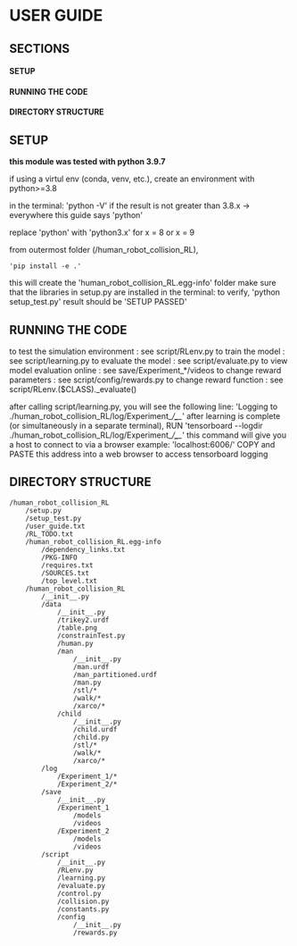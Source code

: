 # USER GUIDE

## SECTIONS
#### SETUP
#### RUNNING THE CODE
#### DIRECTORY STRUCTURE

## SETUP

**this module was tested with python 3.9.7**

if using a virtul env (conda, venv, etc.), create an environment with python>=3.8

in the terminal:
    'python -V'
if the result is not greater than 3.8.x -> everywhere this guide says 'python'

replace 'python' with 'python3.x' for x = 8 or x = 9

from outermost folder (/human_robot_collision_RL),

    'pip install -e .'
this will create the 'human_robot_collision_RL.egg-info' folder
make sure that the libraries in setup.py are installed
in the terminal:
to verify,
'python setup_test.py'
result should be 'SETUP PASSED'

## RUNNING THE CODE

to test the simulation environment  : see script/RLenv.py
to train the model                  : see script/learning.py
to evaluate the model               : see script/evaluate.py
to view model evaluation online     : see save/Experiment_*/videos
to change reward parameters         : see script/config/rewards.py
to change reward function           : see script/RLenv.($CLASS)._evaluate()


after calling script/learning.py, you will see the following line:
'Logging to ./human_robot_collision_RL/log/Experiment_*/****_****_*'
after learning is complete (or simultaneously in a separate terminal),
RUN 'tensorboard --logdir ./human_robot_collision_RL/log/Experiment_*/****_****_*'
this command will give you a host to connect to via a browser
example: 'localhost:6006/'
COPY and PASTE this address into a web browser to access tensorboard logging


## DIRECTORY STRUCTURE

    /human_robot_collision_RL
        /setup.py
        /setup_test.py
        /user_guide.txt
        /RL_TODO.txt
        /human_robot_collision_RL.egg-info
            /dependency_links.txt
            /PKG-INFO
            /requires.txt
            /SOURCES.txt
            /top_level.txt
        /human_robot_collision_RL
            /__init__.py
            /data
                /__init__.py
                /trikey2.urdf
                /table.png
                /constrainTest.py
                /human.py
                /man
                    /__init__.py
                    /man.urdf
                    /man_partitioned.urdf
                    /man.py
                    /stl/*
                    /walk/*
                    /xarco/*
                /child
                    /__init__.py
                    /child.urdf
                    /child.py
                    /stl/*
                    /walk/*
                    /xarco/*
            /log
                /Experiment_1/*
                /Experiment_2/*             
            /save
                /__init__.py
                /Experiment_1
                    /models
                    /videos
                /Experiment_2
                    /models
                    /videos
            /script
                /__init__.py
                /RLenv.py
                /learning.py
                /evaluate.py
                /control.py
                /collision.py
                /constants.py
                /config
                    /__init__.py
                    /rewards.py

